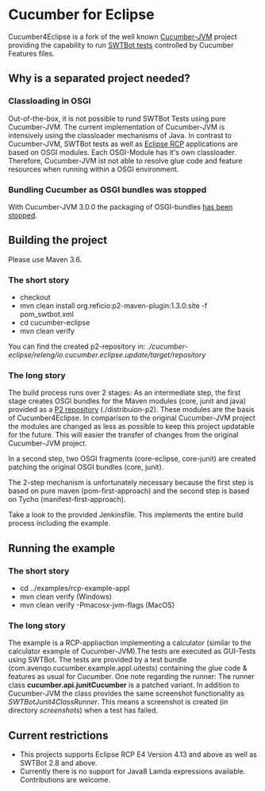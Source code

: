 # Cucumber for Eclipse
Cucumber4Eclipse is a fork of the well known [Cucumber-JVM](https://github.com/cucumber/cucumber-jvm) project providing the capability to run [SWTBot tests](https://www.eclipse.org/swtbot/) controlled by Cucumber Features files.

## Why is a separated project needed?
### Classloading in OSGI
Out-of-the-box, it is not possible to rund SWTBot Tests using pure Cucumber-JVM. The current implementation of Cucumber-JVM is intensively using the classloader mechanisms of Java.
In contrast to Cucumber-JVM, SWTBot tests as well as [Eclipse RCP](https://wiki.eclipse.org/Rich_Client_Platform) applications are based on OSGI modules. Each OSGI-Module has it's own classloader. Therefore, Cucumber-JVM ist not able to resolve glue code and feature resources when running within a OSGI environment.

### Bundling Cucumber as OSGI bundles was stopped
With Cucumber-JVM 3.0.0 the packaging of OSGI-bundles [has been stopped](https://github.com/cucumber/cucumber/issues/412).

## Building the project
Please use Maven 3.6.

### The short story
* checkout
* mvn clean install org.reficio:p2-maven-plugin:1.3.0:site -f pom_swtbot.xml
* cd cucumber-eclipse
* mvn clean verify

You can find the created p2-repository in: 
*./cucumber-eclipse/releng/io.cucumber.eclipse.update/target/repository*

### The long story
The build process runs over 2 stages:
As an intermediate step, the first stage creates OSGI bundles for the Maven modules (core, junit and java) provided as a [P2 repository](https://www.eclipse.org/equinox/p2/) (./distribuion-p2). These modules are the basis of Cucumber4Eclipse. In comparison to the original Cucumber-JVM project the modules are changed as less as possible to keep this project updatable for the future. This will easier the transfer of changes from the original Cucumber-JVM project.

In a second step, two OSGI fragments (core-eclipse, core-junit) are created patching the original OSGI bundles (core, junit).

The 2-step mechanism is unfortunately necessary because the first step is based on pure maven (pom-first-approach) and the second step is based on Tycho (manifest-first-approach).

Take a look to the provided Jenkinsfile. This implements the entire build process including the example.

## Running the example
### The short story
* cd ../examples/rcp-example-appl
* mvn clean verify (Windows)
* mvn clean verify -Pmacosx-jvm-flags (MacOS)

### The long story
The example is a RCP-appliaction implementing a calculator (similar to the calculator example of Cucumber-JVM).The tests are executed as GUI-Tests using SWTBot.
The tests are provided by a test bundle (com.avenqo.cucumber.example.appl.uitests) containing the glue code & features as usual for Cucumber.
One note regarding the runner: The runner class **cucumber.api.junitCucumber** is a patched variant. In addition to Cucumber-JVM the class provides the same screenshot functionality as *SWTBotJunit4ClassRunner*. This means a screenshot is created (in directory *screenshots*) when a test has failed.

## Current restrictions
* This projects supports Eclipse RCP E4 Version 4.13 and above as well as SWTBot 2.8 and above.
* Currently there is no support for Java8 Lamda expressions available. Contributions are welcome.
